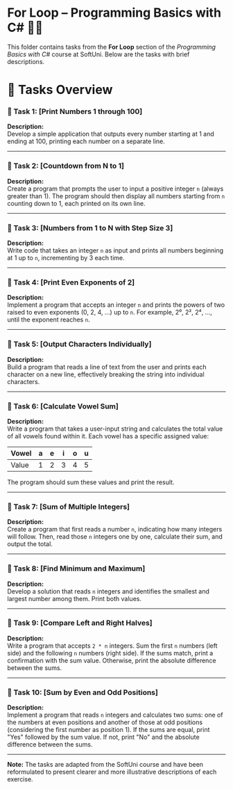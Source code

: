 # For Loop – Programming Basics with C# 🧑‍💻

This folder contains tasks from the **For Loop** section of the _Programming Basics with C#_ course at SoftUni. Below are the tasks with brief descriptions.

# 🔧 Tasks Overview

### 📝 Task 1: [Print Numbers 1 through 100]  
**Description:**  
Develop a simple application that outputs every number starting at 1 and ending at 100, printing each number on a separate line.

---

### 📝 Task 2: [Countdown from N to 1]  
**Description:**  
Create a program that prompts the user to input a positive integer `n` (always greater than 1). The program should then display all numbers starting from `n` counting down to 1, each printed on its own line.

---

### 📝 Task 3: [Numbers from 1 to N with Step Size 3]  
**Description:**  
Write code that takes an integer `n` as input and prints all numbers beginning at 1 up to `n`, incrementing by 3 each time.

---

### 📝 Task 4: [Print Even Exponents of 2]  
**Description:**  
Implement a program that accepts an integer `n` and prints the powers of two raised to even exponents (0, 2, 4, ...) up to `n`. For example, 2⁰, 2², 2⁴, ..., until the exponent reaches `n`.

---

### 📝 Task 5: [Output Characters Individually]  
**Description:**  
Build a program that reads a line of text from the user and prints each character on a new line, effectively breaking the string into individual characters.

---

### 📝 Task 6: [Calculate Vowel Sum]  
**Description:**  
Write a program that takes a user-input string and calculates the total value of all vowels found within it. Each vowel has a specific assigned value:

| Vowel | a | e | i | o | u |
|-------|---|---|---|---|---|
| Value | 1 | 2 | 3 | 4 | 5 |

The program should sum these values and print the result.

---

### 📝 Task 7: [Sum of Multiple Integers]  
**Description:**  
Create a program that first reads a number `n`, indicating how many integers will follow. Then, read those `n` integers one by one, calculate their sum, and output the total.

---

### 📝 Task 8: [Find Minimum and Maximum]  
**Description:**  
Develop a solution that reads `n` integers and identifies the smallest and largest number among them. Print both values.

---

### 📝 Task 9: [Compare Left and Right Halves]  
**Description:**  
Write a program that accepts `2 * n` integers. Sum the first `n` numbers (left side) and the following `n` numbers (right side). If the sums match, print a confirmation with the sum value. Otherwise, print the absolute difference between the sums.

---

### 📝 Task 10: [Sum by Even and Odd Positions]  
**Description:**  
Implement a program that reads `n` integers and calculates two sums: one of the numbers at even positions and another of those at odd positions (considering the first number as position 1). If the sums are equal, print "Yes" followed by the sum value. If not, print "No" and the absolute difference between the sums.

---

**Note:** The tasks are adapted from the SoftUni course and have been reformulated to present clearer and more illustrative descriptions of each exercise.
